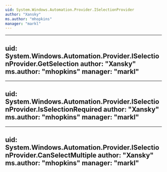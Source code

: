 ```yaml
---
uid: System.Windows.Automation.Provider.ISelectionProvider
author: "Xansky"
ms.author: "mhopkins"
manager: "markl"
---
```


---
uid: System.Windows.Automation.Provider.ISelectionProvider.GetSelection
author: "Xansky"
ms.author: "mhopkins"
manager: "markl"
---

---
uid: System.Windows.Automation.Provider.ISelectionProvider.IsSelectionRequired
author: "Xansky"
ms.author: "mhopkins"
manager: "markl"
---

---
uid: System.Windows.Automation.Provider.ISelectionProvider.CanSelectMultiple
author: "Xansky"
ms.author: "mhopkins"
manager: "markl"
---
